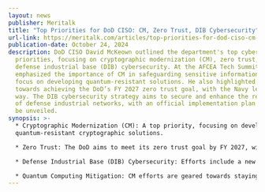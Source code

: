 ```yaml
---
layout: news
publisher: Meritalk
title: "Top Priorities for DoD CISO: CM, Zero Trust, DIB Cybersecurity"
url-link: https://meritalk.com/articles/top-priorities-for-dod-ciso-cm-zero-trust-dib-cybersecurity/
publication-date: October 24, 2024
description: DoD CISO David McKeown outlined the department's top cyber
  priorities, focusing on cryptographic modernization (CM), zero trust, and
  defense industrial base (DIB) cybersecurity. At the AFCEA Tech Summit, McKeown
  emphasized the importance of CM in safeguarding sensitive information, with a
  focus on developing quantum-resistant solutions. He also highlighted progress
  towards achieving the DoD’s FY 2027 zero trust goal, with the Navy leading the
  way. The DIB cybersecurity strategy aims to secure and enhance the resilience
  of defense industrial networks, with an official implementation plan soon to
  be unveiled.
synopsis: >-
  * Cryptographic Modernization (CM): A top priority, focusing on developing
  quantum-resistant cryptographic solutions.

  * Zero Trust: The DoD aims to meet its zero trust goal by FY 2027, with significant progress already made.

  * Defense Industrial Base (DIB) Cybersecurity: Efforts include a new cybersecurity strategy with an implementation plan forthcoming.

  * Quantum Computing Mitigation: CM efforts are geared towards staying ahead of emerging quantum threats.
---
```

